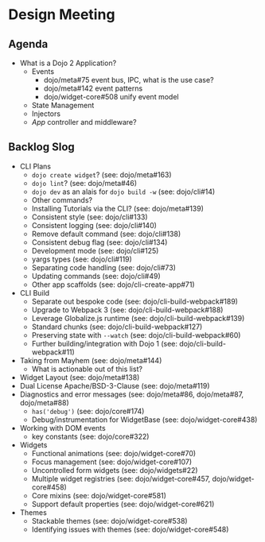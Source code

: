 # Design Meeting

## Agenda

- What is a Dojo 2 Application?
  - Events
    - dojo/meta#75 event bus, IPC, what is the use case?
    - dojo/meta#142 event patterns
    - dojo/widget-core#508 unify event model
  - State Management
  - Injectors
  - _App_ controller and middleware?

## Backlog Slog

- CLI Plans
  - `dojo create widget`? (see: dojo/meta#163)
  - `dojo lint`? (see: dojo/meta#46)
  - `dojo dev` as an alais for `dojo build -w` (see: dojo/cli#14)
  - Other commands?
  - Installing Tutorials via the CLI? (see: dojo/meta#139)
  - Consistent style (see: dojo/cli#133)
  - Consistent logging (see: dojo/cli#140)
  - Remove default command (see: dojo/cli#138)
  - Consistent debug flag (see: dojo/cli#134)
  - Development mode (see: dojo/cli#125)
  - yargs types (see: dojo/cli#119)
  - Separating code handling (see: dojo/cli#73)
  - Updating commands (see: dojo/cli#49)
  - Other app scaffolds (see: dojo/cli-create-app#71)
- CLI Build
  - Separate out bespoke code (see: dojo/cli-build-webpack#189)
  - Upgrade to Webpack 3 (see: dojo/cli-build-webpack#188)
  - Leverage Globalize.js runtime (see: dojo/cli-build-webpack#139)
  - Standard chunks (see: dojo/cli-build-webpack#127)
  - Preserving state with `--watch` (see: dojo/cli-build-webpack#60)
  - Further building/integration with Dojo 1 (see: dojo/cli-build-webpack#11)
- Taking from Mayhem (see: dojo/meta#144)
  - What is actionable out of this list?
- Widget Layout (see: dojo/meta#138)
- Dual License Apache/BSD-3-Clause (see: dojo/meta#119)
- Diagnostics and error messages (see: dojo/meta#86, dojo/meta#87, dojo/meta#88)
  - `has('debug')` (see: dojo/core#174)
  - Debug/instrumentation for WidgetBase (see: dojo/widget-core#438)
- Working with DOM events
  - key constants (see: dojo/core#322)
- Widgets
  - Functional animations (see: dojo/widget-core#70)
  - Focus management (see: dojo/widget-core#107)
  - Uncontrolled form widgets (see: dojo/widgets#22)
  - Multiple widget registries (see: dojo/widget-core#457, dojo/widget-core#458)
  - Core mixins (see: dojo/widget-core#581)
  - Support default properties (see: dojo/widget-core#621)
- Themes
  - Stackable themes (see: dojo/widget-core#538)
  - Identifying issues with themes (see: dojo/widget-core#548)
